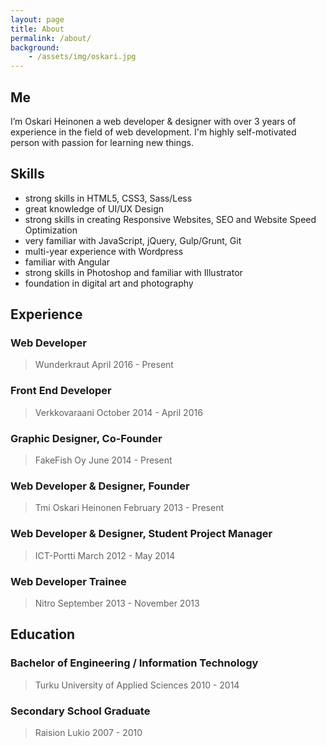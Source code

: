 ```yaml
---
layout: page
title: About
permalink: /about/
background:
    - /assets/img/oskari.jpg
---
```

## Me

I’m Oskari Heinonen a web developer & designer with over 3 years of experience in the field of web development. I'm highly self-motivated person with passion for learning new things. 

## Skills

- strong skills in HTML5, CSS3, Sass/Less
- great knowledge of UI/UX Design
- strong skills in creating Responsive Websites, SEO and Website Speed Optimization
- very familiar with JavaScript, jQuery, Gulp/Grunt, Git
- multi-year experience with Wordpress
- familiar with Angular
- strong skills in Photoshop and familiar with Illustrator
- foundation in digital art and photography

## Experience

### Web Developer
> Wunderkraut
> April 2016 - Present

### Front End Developer
> Verkkovaraani
> October 2014 - April 2016

### Graphic Designer, Co-Founder
> FakeFish Oy
> June 2014 - Present

### Web Developer & Designer, Founder
>Tmi Oskari Heinonen
>February 2013 - Present

### Web Developer & Designer, Student Project Manager
> ICT-Portti
> March 2012 - May 2014

### Web Developer Trainee
> Nitro
> September 2013 - November 2013

## Education

### Bachelor of Engineering / Information Technology
> Turku University of Applied Sciences
> 2010 - 2014

### Secondary School Graduate
> Raision Lukio
> 2007 - 2010
